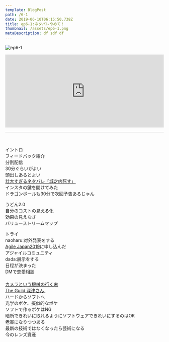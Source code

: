 ```yaml
---  
template: BlogPost  
path: /6-1
date: 2019-06-10T06:15:50.738Z  
title: ep6-1:ネタバレやめて！
thumbnail: /assets/ep6-1.png
metaDescription: df sdf df  
---  
```

![ep6-1](/assets/ep6-1.png)  

<iframe src="https://open.spotify.com/embed/episode/1EG0z3McTDTsPBTeWKcqE1" width="100%" height="232" frameBorder="0" allowfullscreen="" allow="autoplay; clipboard-write; encrypted-media; fullscreen; picture-in-picture"></iframe>

***


</br>

<p>イントロ<br>フィードバック紹介<br>分割配信<br>30分ぐらいがよい<br>頭出しあるとよい<br><a href="https://matome.naver.jp/odai/2142425553034879801" target="_blank" rel="noopener noreferrer">壮大すぎるネタバレ「城之内死す」</a><br>インスタの鍵を開けてみた<br>ドラゴンボールも30分で次回予告あるじゃん</p></p>
<p>うどん2.0<br>自分のコストの見える化<br>効果の見えなさ<br>バリューストリームマップ</p>
<p>トライ<br>naoharu:対外発表をする<br><a rel="noopener noreferrer" href="https://www.agilejapan.org/" target="_blank">Agile Japan2019</a>に申し込んだ<br>アジャイルコミュニティ<br>dada:展示をする<br>日程が決まった<br>DMで恋愛相談<br>　<br><a rel="noopener noreferrer" href="https://note.mu/fladdict/n/nfec0b9e529ca" target="_blank">カメラという機械の行く末</a><br><a rel="noopener noreferrer" href="https://note.mu/fladdict" target="_blank">The Guild 深津さん&nbsp;</a><br>ハードからソフトへ<br>光学のボケ、擬似的なボケ<br>ソフトで作るボケはNG<br>暗所できれいに取れるようにソフトウェアできれいにするのはOK<br>老害になりつつある<br>最新の技術ではなくなったら芸術になる<br>今のレンズ資産</p>